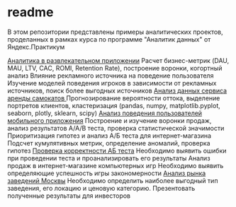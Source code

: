 # readme
В этом репозитории представлены примеры аналитических проектов, проделанных в рамках курса по программе "Аналитик данных" от Яндекс.Практикум


[Аналитика в развлекательном приложении](https://github.com/xlegatorx/analysis_of_business_indicators) 	Расчет бизнес-метрик (DAU, MAU, LTV, CAC, ROMI, Retention Rate), построение воронки, когортный анализ
Влияние рекламного источника на поведение пользователя 	Изучение моделей поведения игроков в зависимости от рекламных источников, поиск более выгодных источников
[Анализ данных сервиса аренды самокатов ](https://github.com/xlegatorx/analysis_of_business_indicators) Прогнозирование вероятности оттока, выделение портретов клиентов, кластеризация (pandas, numpy, matplotlib.pyplot, seaborn, plotly, sklearn, scipy)
[Анализ поведения пользователей мобильного приложения](https://github.com/xlegatorx/business_decision_making) 	Построение и изучение воронки продаж, анализ результатов A/A/B теста, проверка статистической значимости
Приоритизация гипотез и анализ А/Б теста для интернет-магазина 	Подсчет кумулятивных метрик, определение аномалий, проверка гипотез
[Проверка корректности АБ теста](https://github.com/xlegatorx/business_decision_making) 	Необходимо выявить ошибки при проведении теста и проанализировать его результаты
Анализ продаж в интернет-магазине компьютерных игр 	Необходимо выявить определяющие успешность игры закономерности
[Анализ рынка заведений Москвы](https://github.com/xlegatorx/stories_through_graphs) Необходимо определить наиболее выгодный тип заведения, его локацию и ценовую категорию. Презентовать полученные результаты для инвесторов

